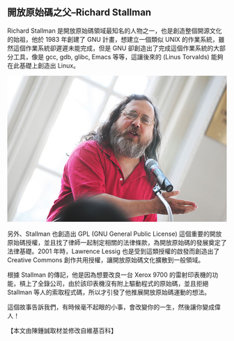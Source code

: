## 開放原始碼之父–Richard Stallman

Richard Stallman 是開放原始碼領域最知名的人物之一，也是創造整個開源文化的始祖，他於 1983 年創建了 GNU 計畫，想建立一個類似 UNIX 的作業系統，雖然這個作業系統卻遲遲未能完成，但是 GNU 卻創造出了完成這個作業系統的大部分工具，像是 gcc, gdb, glibc, Emacs 等等，這讓後來的 (Linus Torvalds) 能夠在此基礎上創造出 Linux。

![圖、Richard Stallman 2010 年的照片](640px-Rms_at_pitt.jpg)

另外、Stallman 也創造出 GPL (GNU General Public License) 這個重要的開放原始碼授權，並且找了律師一起制定相關的法律條款，為開放原始碼的發展奠定了法律基礎。2001 年時，Lawrence Lessig 也是受到這類授權的啟發而創造出了 Creative Commons 創作共用授權，讓開放原始碼文化擴散到一般領域。

根據 Stallman 的傳記，他是因為想要改良一台 Xerox 9700 的雷射印表機的功能，槓上了全錄公司，由於該印表機沒有附上驅動程式的原始碼，並且拒絕 Stallman 等人的索取程式碼，所以才引發了他推展開放原始碼運動的想法。

這個故事告訴我們，有時候毫不起眼的小事，會改變你的一生，然後讓你變成偉人！

【本文由陳鍾誠取材並修改自維基百科】

